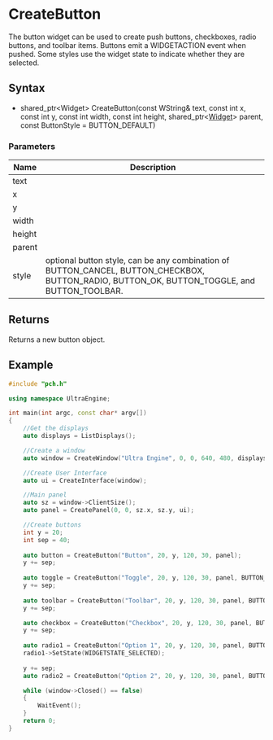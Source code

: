 # CreateButton #
The button widget can be used to create push buttons, checkboxes, radio buttons, and toolbar items. Buttons emit a WIDGETACTION event when pushed. Some styles use the widget state to indicate whether they are selected.

## Syntax ##
- shared_ptr<Widget\> CreateButton(const WString& text, const int x, const int y, const int width, const int height, shared_ptr<[Widget](Widget.md)\> parent, const ButtonStyle = BUTTON_DEFAULT)

### Parameters ###
| Name | Description |
| --- | --- |
| text | |
| x | |
| y | |
| width | |
| height | |
| parent | |
| style | optional button style, can be any combination of BUTTON_CANCEL, BUTTON_CHECKBOX, BUTTON_RADIO, BUTTON_OK, BUTTON_TOGGLE, and BUTTON_TOOLBAR. |

## Returns ##
Returns a new button object.

## Example ##
```c++
#include "pch.h"

using namespace UltraEngine;

int main(int argc, const char* argv[])
{
    //Get the displays
    auto displays = ListDisplays();

    //Create a window
    auto window = CreateWindow("Ultra Engine", 0, 0, 640, 480, displays[0], WINDOW_TITLEBAR|WINDOW_CENTER);

    //Create User Interface
    auto ui = CreateInterface(window);

    //Main panel
    auto sz = window->ClientSize();
    auto panel = CreatePanel(0, 0, sz.x, sz.y, ui);

    //Create buttons
    int y = 20;
    int sep = 40;
    
    auto button = CreateButton("Button", 20, y, 120, 30, panel);
    y += sep;
    
    auto toggle = CreateButton("Toggle", 20, y, 120, 30, panel, BUTTON_TOGGLE);
    y += sep;
    
    auto toolbar = CreateButton("Toolbar", 20, y, 120, 30, panel, BUTTON_TOOLBAR);
    y += sep;

    auto checkbox = CreateButton("Checkbox", 20, y, 120, 30, panel, BUTTON_CHECKBOX);
    y += sep;
    
    auto radio1 = CreateButton("Option 1", 20, y, 120, 30, panel, BUTTON_RADIO);
    radio1->SetState(WIDGETSTATE_SELECTED);
    
    y += sep;
    auto radio2 = CreateButton("Option 2", 20, y, 120, 30, panel, BUTTON_RADIO);

    while (window->Closed() == false)
    {
        WaitEvent();
    }
    return 0;
}
```
